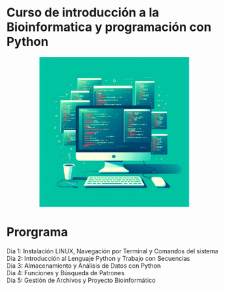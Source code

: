 # Curso de introducción a la Bioinformatica y programación con Python

<p align="center">
 <img src="curso.jpeg" alt="drawing" width="350"/> 
</p>




# Prorgrama
Dia 1: Instalación LINUX, Navegación por Terminal y Comandos del sistema <br>
Día 2: Introducción al Lenguaje Python y Trabajo con Secuencias <br>
Día 3: Almacenamiento y Análisis de Datos con Python <br>
Día 4: Funciones y Búsqueda de Patrones <br>
Día 5: Gestión de Archivos y Proyecto Bioinformático <br>
